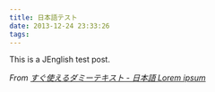 ```yaml
---
title: 日本語テスト
date: 2013-12-24 23:33:26
tags:
---
```


This is a JEnglish test post.

*From [すぐ使えるダミーテキスト - 日本語 Lorem ipsum](http://lipsum.sugutsukaeru.jp/index.cgi)*
